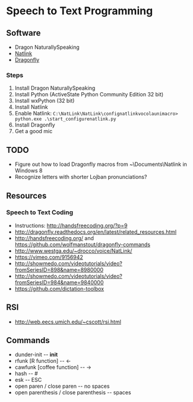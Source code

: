 # Speech to Text Programming

## Software

* Dragon NaturallySpeaking
* [Natlink](http://sourceforge.net/projects/natlink/)
* [Dragonfly](https://github.com/t4ngo/dragonfly)

### Steps

1. Install Dragon NaturallySpeaking
2. Install Python (ActiveState Python Community Edition 32 bit)
3. Install wxPython (32 bit)
4. Install Natlink
5. Enable Natlink: `C:\NatLink\NatLink\confignatlinkvocolaunimacro> python.exe .\start_configurenatlink.py`
6. Install Dragonfly
7. Get a good mic

## TODO

* Figure out how to load Dragonfly macros from ~\Documents\Natlink in  Windows 8
* Recognize letters with shorter Lojban pronunciations?

## Resources

### Speech to Text Coding

* Instructions: http://handsfreecoding.org/?p=9
* http://dragonfly.readthedocs.org/en/latest/related_resources.html
* http://handsfreecoding.org/ and https://github.com/wolfmanstout/dragonfly-commands
* http://www.westga.edu/~drocco/voice/NatLink/
* https://vimeo.com/9156942
* http://showmedo.com/videotutorials/video?fromSeriesID=898&name=8980000
* http://showmedo.com/videotutorials/video?fromSeriesID=984&name=9840000
* https://github.com/dictation-toolbox

## RSI

* http://web.eecs.umich.edu/~cscott/rsi.html

## Commands

* dunder-init -- __init__
* rfunk [R function] -- <-
* cawfunk [coffee function] -- ->
* hash -- #
* esk -- ESC
* open paren / close paren -- no spaces
* open parenthesis / close parenthesis -- spaces
